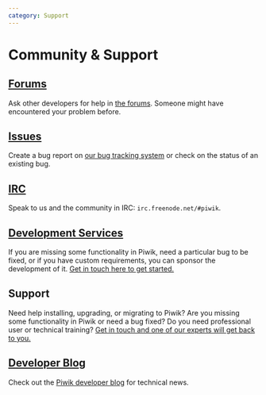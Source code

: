 ```yaml
---
category: Support
---
```

# Community & Support

## [Forums](http://forum.piwik.org/list.php?9)

Ask other developers for help in [the forums](http://forum.piwik.org/list.php?9). Someone might have encountered your problem before.

## [Issues](https://github.com/piwik/piwik/issues)

Create a bug report on [our bug tracking system](https://github.com/piwik/piwik/issues) or check on the status of an existing bug.

## [IRC](http://webchat.freenode.net/?channels=piwik&uio=MTE9NTE3a)

Speak to us and the community in IRC: `irc.freenode.net/#piwik`.

## [Development Services](https://piwik.org/development/)

If you are missing some functionality in Piwik, need a particular bug to be fixed, or if you have custom requirements, you can sponsor the development of it.  [Get in touch here to get started.](https://piwik.org/development/)

## Support

Need help installing, upgrading, or migrating to Piwik? Are you missing some functionality in Piwik or need a bug fixed? Do you need professional user or technical training? [Get in touch and one of our experts will get back to you.](https://piwik.org/support/)

## [Developer Blog](http://piwik.org/blog/category/development/)

Check out the [Piwik developer blog](http://piwik.org/blog/category/development/) for technical news.
